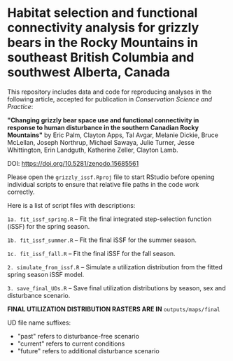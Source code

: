 # Habitat selection and functional connectivity analysis for grizzly bears in the Rocky Mountains in southeast British Columbia and southwest Alberta, Canada

This repository includes data and code for reproducing analyses in the following article, accepted for publication in *Conservation Science and Practice*:

**"Changing grizzly bear space use and functional connectivity in response to human disturbance in the southern Canadian Rocky Mountains"**
by Eric Palm, Clayton Apps, Tal Avgar, Melanie Dickie, Bruce McLellan, Joseph Northrup, Michael Sawaya, Julie Turner, Jesse Whittington, Erin Landguth, Katherine Zeller, Clayton Lamb.

DOI: https://doi.org/10.5281/zenodo.15685561


Please open the `grizzly_issf.Rproj` file to start RStudio before opening individual scripts to ensure that relative file paths in the code work correctly.


Here is a list of script files with descriptions: 

`1a. fit_issf_spring.R` – Fit the final integrated step-selection function (iSSF) for the spring season. 

`1b. fit_issf_summer.R` – Fit the final iSSF for the summer season. 

`1c. fit_issf_fall.R` – Fit the final iSSF for the fall season. 

`2. simulate_from_issf.R` – Simulate a utilization distribution from the fitted spring season iSSF model. 

`3. save_final_UDs.R` – Save final utilization distributions by season, sex and disturbance scenario.


**FINAL UTILIZATION DISTRIBUTION RASTERS ARE IN** `outputs/maps/final` 
 
UD file name suffixes:  
- "past" refers to disturbance-free scenario
- "current" refers to current conditions
- "future" refers to additional disturbance scenario
